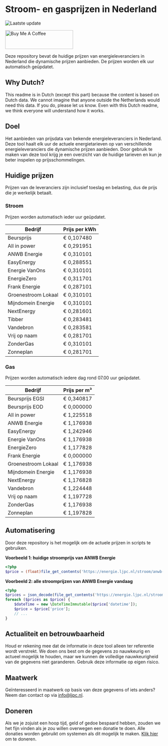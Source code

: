 # Stroom- en gasprijzen in Nederland

![Laatste update](https://img.shields.io/badge/laatste%20update-2024--06--20%2018%3A00%20CET-brightgreen)

<a href="https://www.buymeacoffee.com/Lars-" target="_blank"><img src="https://cdn.buymeacoffee.com/buttons/v2/default-orange.png" alt="Buy Me A Coffee" height="60" style="height: 60px !important;width: 217px !important;" ></a>

Deze repository bevat de huidige prijzen van energieleveranciers in Nederland die dynamische prijzen aanbieden. De prijzen worden elk uur automatisch geüpdatet.

## Why Dutch?

This readme is in Dutch (except this part) because the content is based on Dutch data. We cannot imagine that anyone outside the Netherlands would need this data. If you do, please let us know. Even with this Dutch readme, we think
everyone will understand how it works.

## Doel

Het aanbieden van prijsdata van bekende energieleveranciers in Nederland. Deze tool haalt elk uur de actuele energietarieven op van verschillende energieleveranciers die dynamische prijzen aanbieden. Door gebruik te maken van deze tool
krijg je een overzicht van de huidige tarieven en kun je beter inspelen op prijsschommelingen.

## Huidige prijzen

Prijzen van de leveranciers zijn inclusief toeslag en belasting, dus de prijs die je werkelijk betaalt.

### Stroom

Prijzen worden automatisch ieder uur geüpdatet.

 Bedrijf | Prijs per kWh 
---------|---------------
Beursprijs | € 0,107480
All in power | € 0,291951
ANWB Energie | € 0,310101
EasyEnergy | € 0,288551
Energie VanOns | € 0,310101
EnergieZero | € 0,311701
Frank Energie | € 0,287101
Groenestroom Lokaal | € 0,310101
Mijndomein Energie | € 0,310101
NextEnergy | € 0,281601
Tibber | € 0,283481
Vandebron | € 0,283581
Vrij op naam | € 0,281701
ZonderGas | € 0,310101
Zonneplan | € 0,281701


### Gas

Prijzen worden automatisch iedere dag rond 07.00 uur geüpdatet.

 Bedrijf | Prijs per m³ 
---------|--------------
Beursprijs EGSI | € 0,340817
Beursprijs EOD | € 0,000000
All in power | € 1,225518
ANWB Energie | € 1,176938
EasyEnergy | € 1,242946
Energie VanOns | € 1,176938
EnergieZero | € 1,177828
Frank Energie | € 0,000000
Groenestroom Lokaal | € 1,176938
Mijndomein Energie | € 1,176938
NextEnergy | € 1,176828
Vandebron | € 1,224448
Vrij op naam | € 1,197728
ZonderGas | € 1,176938
Zonneplan | € 1,197828


## Automatisering

Door deze repository is het mogelijk om de actuele prijzen in scripts te gebruiken.

**Voorbeeld 1: huidige stroomprijs van ANWB Energie**

```php
<?php
$price = (float)file_get_contents('https://energie.ljpc.nl/stroom/anwb-energie-nu.txt');

```

**Voorbeeld 2: alle stroomprijzen van ANWB Energie vandaag**

```php
<?php
$prices = json_decode(file_get_contents('https://energie.ljpc.nl/stroom/all-in-power-vandaag.json'),true);
foreach ($prices as $price) {
    $dateTime = new \DateTimeImmutable($price['datetime']);
    $price = $price['price'];
    // ...
}
```

## Actualiteit en betrouwbaarheid

Houd er rekening mee dat de informatie in deze tool alleen ter referentie wordt verstrekt. We doen ons best om de gegevens zo nauwkeurig en actueel mogelijk te houden, maar we kunnen de volledige nauwkeurigheid van de gegevens niet
garanderen. Gebruik deze informatie op eigen risico.

## Maatwerk

Geïnteresseerd in maatwerk op basis van deze gegevens of iets anders? Neem dan contact op
via [info@ljpc.nl](mailto:info@ljpc.nl?subject=Energie%20prijzen).

## Doneren

Als we je zojuist een hoop tijd, geld of gedoe bespaard hebben, zouden we het fijn vinden als je zou willen overwegen een
donatie te doen. Alle donaties worden gebruikt om systemen als dit mogelijk te
maken. [Klik hier](https://www.buymeacoffee.com/Lars-) om te doneren.
